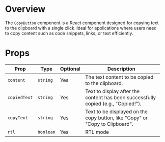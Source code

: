 # Overview

The `CopyButton` component is a React component designed for copying text to the clipboard with a single click. Ideal for applications where users need to copy content such as code snippets, links, or text efficiently.

# Props

| Prop         | Type      | Optional | Description                                                                       |
| ------------ | --------- | -------- | --------------------------------------------------------------------------------- |
| `content`    | `string`  | Yes      | The text content to be copied to the clipboard.                                   |
| `copiedText` | `string`  | Yes      | Text to display after the content has been successfully copied (e.g., "Copied!"). |
| `copyText`   | `string`  | Yes      | Text to be displayed on the copy button, like "Copy" or "Copy to Clipboard".      |
| `rtl`        | `boolean` | Yes      | RTL mode                                                                          |
